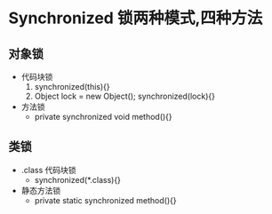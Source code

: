 # Synchronized 锁两种模式,四种方法

## 对象锁
- 代码块锁
    1. synchronized(this){}
    2. Object lock = new Object(); synchronized(lock){}
- 方法锁
    - private synchronized void method(){}

## 类锁
- .class 代码块锁
    - synchronized(*.class){}
- 静态方法锁
    - private static synchronized method(){}